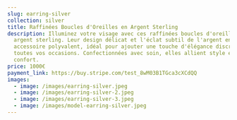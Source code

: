 ```yaml
---
slug: earring-silver
collection: silver
title: Raffinées Boucles d'Oreilles en Argent Sterling
description: Illuminez votre visage avec ces raffinées boucles d'oreilles en
  argent sterling. Leur design délicat et l'éclat subtil de l'argent en font un
  accessoire polyvalent, idéal pour ajouter une touche d'élégance discrète à
  toutes vos occasions. Confectionnées avec soin, elles allient style et
  confort.
price: 1000€
payment_link: https://buy.stripe.com/test_8wM03B1TGca3cXCdQQ
images:
  - image: /images/earring-silver.jpeg
  - image: /images/earring-silver-2.jpeg
  - image: /images/earring-silver-3.jpeg
  - image: /images/model-earring-silver.jpeg
---
```

